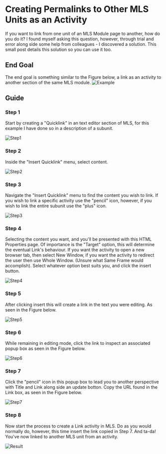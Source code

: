 # Creating Permalinks to Other MLS Units as an Activity

If you want to link from one unit of an MLS Module page to another, how do you do it? I found myself asking this question, however, through trial and error along side some help from colleagues - I discovered a solution. This small post details this solution so you can use it too.

## End Goal 
The end goal is something similar to the Figure below, a link as an activity to another section of the same MLS module.
![Example](img/Example.PNG)

## Guide

### Step 1
Start by creating a "Quicklink" in an text editor section of MLS, for this example I have done so in a description of a subunit.

![Step1](img/PermaMLS_Step1.PNG)

### Step 2
Inside the "Insert Quicklink" menu, select content.  

![Step2](img/PermaMLS_Step2.PNG)

### Step 3
Navigate the "Insert Quicklink" menu to find the content you wish to link. If you wish to link a specific activity use the "pencil" icon, however, if you wish to link the entire subunit use the "plus" icon.

![Step3](img/PermaMLS_Step3.PNG)

### Step 4
Selecting the content you want, and you'll be presented with this HTML Properties page. Of importance is the "Target" option, this will determine the eventual Link's behaviour. If you want the activity to open a new browser tab, then select New Window, if you want the activity to redirect the user then use Whole Window. (Unsure what Same Frame would accomplish). Select whatever option best suits you, and click the insert button.

![Step4](img/PermaMLS_Step4.PNG)

### Step 5
After clicking insert this will create a link in the text you were editing. As seen in the Figure below.

![Step5](img/PermaMLS_Step5.PNG)

### Step 6
While remaining in editing mode, click the link to inspect an associated popup box as seen in the Figure below.

![Step6](img/PermaMLS_Step6.PNG)

### Step 7
Click the "pencil" icon in this popup box to lead you to another perspective with Title and Link along side an update botton. Copy the URL found in the Link box, as seen in the Figure below.

![Step7](img/PermaMLS_Step7.PNG)

### Step 8
Now start the process to create a Link activity in MLS. Do as you would normally do, however, this time insert the link copied in Step 7. And ta-da! You've now linked to another MLS unit from an activity.

![Result](img/Example.PNG)
